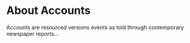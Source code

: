 # About Accounts

Accounts are resourced versions events as told through contemporary newspaper reports...
